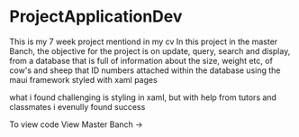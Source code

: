 # ProjectApplicationDev
This is my 7 week project mentiond  in my cv
In this project in the master Banch, the objective for the project is on update, query, search and display, from a database that is full of information about the size, weight etc, of cow's and sheep that ID numbers attached within the database
using the maui framework styled with xaml pages

what i found challenging is styling in xaml, but with help from tutors and classmates i evenully found success


To view code
View Master Banch -> 



